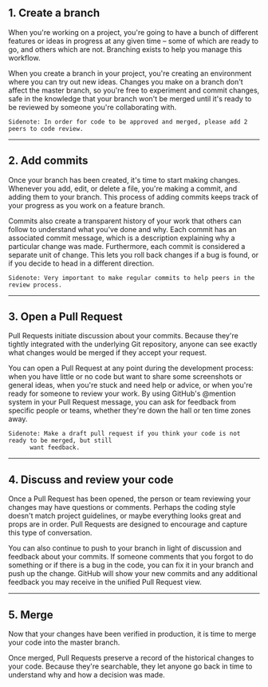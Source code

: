 ## 1. Create a branch
When you're working on a project, you're going to have a bunch of different features or ideas in progress
at any given time – some of which are ready to go, and others which are not. Branching exists to help you
manage this workflow.

When you create a branch in your project, you're creating an environment where you can try out new ideas. 
Changes you make on a branch don't affect the master branch, so you're free to experiment and commit changes,
safe in the knowledge that your branch won't be merged until it's ready to be reviewed by someone you're 
collaborating with.

	Sidenote: In order for code to be approved and merged, please add 2 peers to code review.

---

## 2. Add commits
Once your branch has been created, it's time to start making changes. Whenever you add, edit, or delete a 
file, you're making a commit, and adding them to your branch. This process of adding commits keeps track of
your progress as you work on a feature branch.

Commits also create a transparent history of your work that others can follow to understand what you've 
done and why. Each commit has an associated commit message, which is a description explaining why a 
particular change was made. Furthermore, each commit is considered a separate unit of change. This lets you
roll back changes if a bug is found, or if you decide to head in a different direction.

	Sidenote: Very important to make regular commits to help peers in the review process.

---

## 3. Open a Pull Request
Pull Requests initiate discussion about your commits. Because they're tightly integrated with the 
underlying Git repository, anyone can see exactly what changes would be merged if they accept your request.

You can open a Pull Request at any point during the development process: when you have little or no code 
but want to share some screenshots or general ideas, when you're stuck and need help or advice, or when 
you're ready for someone to review your work. By using GitHub's @mention system in your Pull Request 
message, you can ask for feedback from specific people or teams, whether they're down the hall or ten time 
zones away.

	Sidenote: Make a draft pull request if you think your code is not ready to be merged, but still
		  want feedback.

---

## 4. Discuss and review your code
Once a Pull Request has been opened, the person or team reviewing your changes may have questions or 
comments. Perhaps the coding style doesn't match project guidelines, or maybe everything looks great and 
props are in order. Pull Requests are designed to encourage and capture this type of conversation.

You can also continue to push to your branch in light of discussion and feedback about your commits. If 
someone comments that you forgot to do something or if there is a bug in the code, you can fix it in your 
branch and push up the change. GitHub will show your new commits and any additional feedback you may 
receive in the unified Pull Request view.

---

## 5. Merge
Now that your changes have been verified in production, it is time to merge your code into the master branch.

Once merged, Pull Requests preserve a record of the historical changes to your code. Because they're 
searchable, they let anyone go back in time to understand why and how a decision was made.